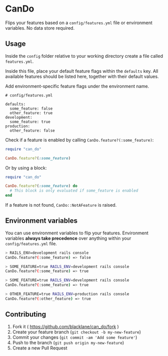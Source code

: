 # CanDo

Flips your features based on a `config/features.yml` file or environment variables. No data store required.

## Usage

Inside the `config` folder relative to your working directory create a file called `features.yml`.

Inside this file, place your default feature flags within the `defaults` key. All available features should be listed
here, together with their default values.

Add environment-specific feature flags under the environment name.

```
# config/features.yml

defaults:
  some_feature: false
  other_feature: true
development:
  some_feature: true
production:
  other_feature: false
```

Check if a feature is enabled by calling `CanDo.feature?(:some_feature)`:

```ruby
require "can_do"

CanDo.feature?(:some_feature)
```

Or by using a block:

```ruby
require "can_do"

CanDo.feature?(:some_feature) do
  # This block is only evaluated if some_feature is enabled
end
```

If a feature is not found, `CanDo::NotAFeature` is raised.

## Environment variables

You can use environment variables to flip your features. Environment variables **always take precedence** over anything
within your `config/features.yml` file.

```sh
> RAILS_ENV=development rails console
CanDo.feature?(:some_feature) => false

> SOME_FEATURE=true RAILS_ENV=development rails console
CanDo.feature?(:some_feature) => true

> SOME_FEATURE=true RAILS_ENV=development rails console
CanDo.feature?(:some_feature) => true

> OTHER_FEATURE=true RAILS_ENV=production rails console
CanDo.feature?(:other_feature) => true
```

## Contributing

1. Fork it ( https://github.com/blacklane/can_do/fork )
2. Create your feature branch (`git checkout -b my-new-feature`)
3. Commit your changes (`git commit -am 'Add some feature'`)
4. Push to the branch (`git push origin my-new-feature`)
5. Create a new Pull Request
